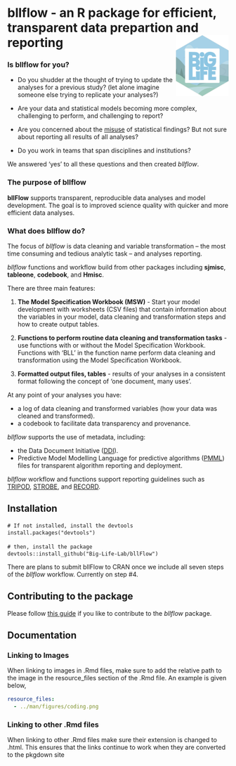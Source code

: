 
<!-- README.md is generated from README.Rmd. Please edit that file -->

# bllflow - an R package for efficient, transparent data prepartion and reporting <img src="./man/figures/pbl-sticker.png" align="right" alt="" width="120" />

### Is bllflow for you?

  - Do you shudder at the thought of trying to update the analyses for a
    previous study? (let alone imagine someone else trying to replicate
    your analyses?)

  - Are your data and statistical models becoming more complex,
    challenging to perform, and challenging to report?

  - Are you concerned about the
    [misuse](https://www.nature.com/articles/d41586-019-00857-9) of
    statistical findings? But not sure about reporting all results of
    all analyses?

  - Do you work in teams that span disciplines and institutions?

We answered ‘yes’ to all these questions and then created *bllflow*.

### The purpose of bllflow

**bllFlow** supports transparent, reproducible data analyses and model
development. The goal is to improved science quality with quicker and
more efficient data analyses.

### What does bllflow do?

The focus of *bllflow* is data cleaning and variable transformation –
the most time consuming and tedious analytic task – and analyses
reporting.

*bllflow* functions and workflow build from other packages including
**sjmisc**, **tableone**, **codebook**, and **Hmisc**.

There are three main features:

1)  **The Model Specification Workbook (MSW)** - Start your model
    development with worksheets (CSV files) that contain information
    about the variables in your model, data cleaning and transformation
    steps and how to create output tables.

2)  **Functions to perform routine data cleaning and transformation
    tasks** - use functions with or without the Model Specification
    Workbook. Functions with ‘BLL’ in the function name perform data
    cleaning and transformation using the Model Specification Workbook.

3)  **Formatted output files, tables** - results of your analyses in a
    consistent format following the concept of ‘one document, many
    uses’.

At any point of your analyses you have:

  - a log of data cleaning and transformed variables (how your data was
    cleaned and transformed).
  - a codebook to facilitate data transparency and provenance.

*bllflow* supports the use of metadata, including:

  - the Data Document Initiative ([DDI](https://ddialliance.org)).
  - Predictive Model Modelling Language for predictive algorithms
    ([PMML](http://dmg.org/pmml/v4-3/GeneralStructure.html)) files for
    transparent algorithm reporting and deployment.

*bllflow* workflow and functions support reporting guidelines such as
[TRIPOD](https://www.equator-network.org/2015/01/07/guidelines-for-reporting-multivariable-prediction-models-for-individual-prognosis-or-diagnosis-tripod-published/),
[STROBE](http://www.equator-network.org/reporting-guidelines/strobe/),
and
[RECORD](http://www.equator-network.org/reporting-guidelines/record/).

## Installation

    # If not installed, install the devtools
    install.packages("devtools")
    
    # then, install the package
    devtools::install_github("Big-Life-Lab/bllFlow")

There are plans to submit bllFlow to CRAN once we include all seven
steps of the *bllflow* workflow. Currently on step \#4.

## Contributing to the package

Please follow [this guide](CONTRIBUTING.md) if you like to contribute to
the *bllflow* package.

## Documentation

### Linking to Images

When linking to images in .Rmd files, make sure to add the relative path to the image in the resource_files section of the .Rmd file. An example is given below,

```YAML
resource_files:
  - ../man/figures/coding.png
```

### Linking to other .Rmd files

When linking to other .Rmd files make sure their extension is changed to .html. This ensures that the links continue to work when they are converted to the pkgdown site
